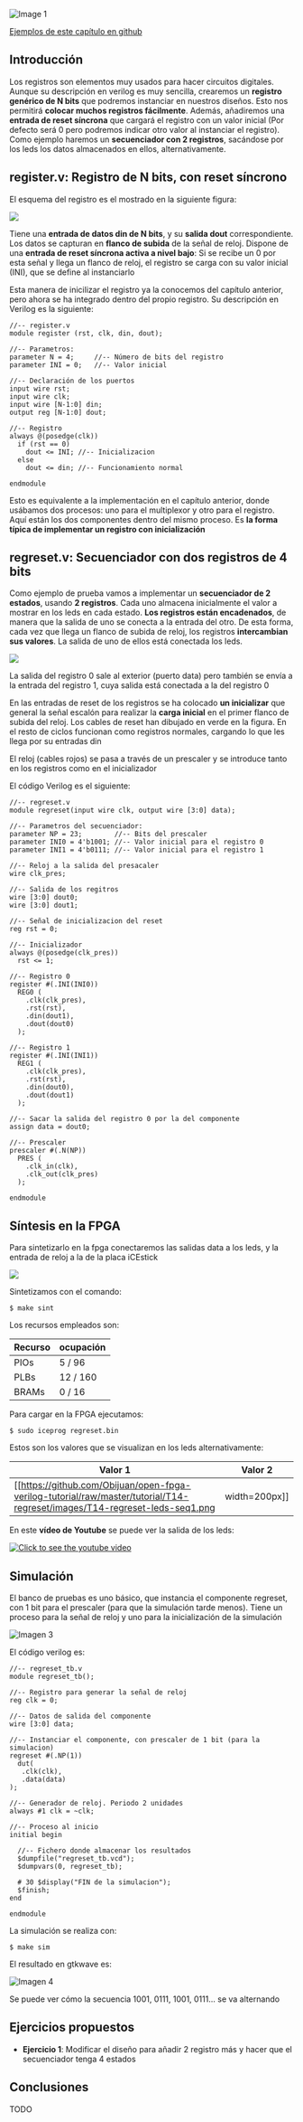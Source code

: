 
![Image 1](https://github.com/Obijuan/open-fpga-verilog-tutorial/raw/master/tutorial/T14-regreset/images/regreset-1.png)

[Ejemplos de este capítulo en github](https://github.com/Obijuan/open-fpga-verilog-tutorial/tree/master/tutorial/T14-regreset)

## Introducción
Los registros son elementos muy usados para hacer circuitos digitales. Aunque su descripción en verilog es muy sencilla, crearemos un **registro genérico de N bits** que podremos instanciar en nuestros diseños. Esto nos permitirá **colocar muchos registros fácilmente**. Además, añadiremos una **entrada de reset síncrona** que cargará el registro con un valor inicial (Por defecto será 0 pero podremos indicar otro valor al instanciar el registro). Como ejemplo haremos un **secuenciador con 2 registros**, sacándose por los leds los datos almacenados en ellos, alternativamente.

## register.v: Registro de N bits, con reset síncrono

El esquema del registro es el mostrado en la siguiente figura:

![](https://github.com/Obijuan/open-fpga-verilog-tutorial/raw/master/tutorial/T14-regreset/images/regreset-2.png)

Tiene una **entrada de datos din de N bits**, y su **salida dout** correspondiente. Los datos se capturan en **flanco de subida** de la señal de reloj. Dispone de una **entrada de reset síncrona activa a nivel bajo**: Si se recibe un 0 por esta señal y llega un flanco de reloj, el registro se carga con su valor inicial (INI), que se define al instanciarlo

Esta manera de inicilizar el registro ya la conocemos del capítulo anterior, pero ahora se ha integrado dentro del propio registro. Su descripción en Verilog es la siguiente:

    //-- register.v
    module register (rst, clk, din, dout);
    
    //-- Parametros:
    parameter N = 4;     //-- Número de bits del registro
    parameter INI = 0;   //-- Valor inicial
    
    //-- Declaración de los puertos
    input wire rst;
    input wire clk;
    input wire [N-1:0] din;
    output reg [N-1:0] dout;
    
    //-- Registro
    always @(posedge(clk))
      if (rst == 0)
        dout <= INI; //-- Inicializacion
      else
        dout <= din; //-- Funcionamiento normal
    
    endmodule

Esto es equivalente a la implementación en el capítulo anterior, donde usábamos dos procesos: uno para el multiplexor y otro para el registro. Aquí están los dos componentes dentro del mismo proceso. Es **la forma típica de implementar un registro con inicialización**

## regreset.v: Secuenciador con dos registros de 4 bits

Como ejemplo de prueba vamos a implementar un **secuenciador de 2 estados**, usando **2 registros**. Cada uno almacena inicialmente el valor a mostrar en los leds en cada estado. **Los registros están encadenados**, de manera que la salida de uno se conecta a la entrada del otro. De esta forma, cada vez que llega un flanco de  subida de reloj, los registros **intercambian sus valores**. La salida de uno de ellos está conectada los leds.

![](https://github.com/Obijuan/open-fpga-verilog-tutorial/raw/master/tutorial/T14-regreset/images/regreset-3.png)

La salida del registro 0 sale al exterior (puerto data) pero también se envía a la entrada del registro 1, cuya salida está conectada a la del registro 0

En las entradas de reset de los registros se ha colocado **un inicializar** que general la señal escalón para realizar la **carga inicial** en el primer flanco de subida del reloj. Los cables de reset han dibujado en verde en la figura. En el resto de ciclos funcionan como registros normales, cargando lo que les llega por su entradas din

El reloj (cables rojos) se pasa a través de un prescaler y se introduce tanto en los registros como en el inicializador

El código Verilog es el siguiente:

    //-- regreset.v
    module regreset(input wire clk, output wire [3:0] data);
    
    //-- Parametros del secuenciador:
    parameter NP = 23;        //-- Bits del prescaler
    parameter INI0 = 4'b1001; //-- Valor inicial para el registro 0
    parameter INI1 = 4'b0111; //-- Valor inicial para el registro 1
    
    //-- Reloj a la salida del presacaler
    wire clk_pres;
    
    //-- Salida de los regitros
    wire [3:0] dout0;
    wire [3:0] dout1;
    
    //-- Señal de inicializacion del reset
    reg rst = 0;
    
    //-- Inicializador
    always @(posedge(clk_pres))
      rst <= 1;
    
    //-- Registro 0
    register #(.INI(INI0))
      REG0 (
        .clk(clk_pres),
        .rst(rst),
        .din(dout1),
        .dout(dout0)
      );
    
    //-- Registro 1
    register #(.INI(INI1))
      REG1 (
        .clk(clk_pres),
        .rst(rst),
        .din(dout0),
        .dout(dout1)
      );
    
    //-- Sacar la salida del registro 0 por la del componente
    assign data = dout0;
    
    //-- Prescaler
    prescaler #(.N(NP))
      PRES (
        .clk_in(clk),
        .clk_out(clk_pres)
      );
    
    endmodule

## Síntesis en la FPGA

Para sintetizarlo en la fpga conectaremos las salidas data a los leds, y la entrada de reloj a la de la placa iCEstick

![](https://github.com/Obijuan/open-fpga-verilog-tutorial/raw/master/tutorial/T14-regreset/images/regreset-1.png)

Sintetizamos con el comando:

    $ make sint

Los recursos empleados son:

| Recurso  | ocupación
|----------|-----------
|PIOs      | 5 / 96
|PLBs      | 12 / 160
|BRAMs     | 0 / 16

Para cargar en la FPGA ejecutamos:

    $ sudo iceprog regreset.bin

Estos son los valores que se visualizan en los leds alternativamente:

| Valor 1  |  Valor 2
|-----------|----------
| [[https://github.com/Obijuan/open-fpga-verilog-tutorial/raw/master/tutorial/T14-regreset/images/T14-regreset-leds-seq1.png|width=200px]] | [[https://github.com/Obijuan/open-fpga-verilog-tutorial/raw/master/tutorial/T14-regreset/images/T14-regreset-leds-seq2.png|width=200px]]


En este **vídeo de Youtube** se puede ver la salida de los leds:

[![Click to see the youtube video](http://img.youtube.com/vi/TgnjJZ7BZEg/0.jpg)](https://www.youtube.com/watch?v=TgnjJZ7BZEg)

## Simulación
El banco de pruebas es uno básico, que instancia el componente regreset, con 1 bit para el prescaler (para que la simulación tarde menos). Tiene un proceso para la señal de reloj y uno para la inicialización de la simulación

![Imagen 3](https://github.com/Obijuan/open-fpga-verilog-tutorial/raw/master/tutorial/T14-regreset/images/regreset-4.png)

El código verilog es:

    //-- regreset_tb.v
    module regreset_tb();
    
    //-- Registro para generar la señal de reloj
    reg clk = 0;
    
    //-- Datos de salida del componente
    wire [3:0] data;
    
    //-- Instanciar el componente, con prescaler de 1 bit (para la simulacion)
    regreset #(.NP(1))
      dut(
       .clk(clk),
       .data(data)
    );
    
    //-- Generador de reloj. Periodo 2 unidades
    always #1 clk = ~clk;
    
    //-- Proceso al inicio
    initial begin 
    
      //-- Fichero donde almacenar los resultados
      $dumpfile("regreset_tb.vcd");
      $dumpvars(0, regreset_tb);
    
      # 30 $display("FIN de la simulacion");
      $finish;
    end
    
    endmodule

La simulación se realiza con:

    $ make sim

El resultado en gtkwave es:

![Imagen 4](https://github.com/Obijuan/open-fpga-verilog-tutorial/raw/master/tutorial/T14-regreset/images/T14-regreset-sim-1.png)

Se puede ver cómo la secuencia 1001, 0111, 1001, 0111... se va alternando

## Ejercicios propuestos
* **Ejercicio 1**: Modificar el diseño para añadir 2 registro más y hacer que el secuenciador tenga 4 estados

## Conclusiones
TODO



